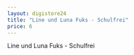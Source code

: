 ```yaml
---
layout: digistore24
title: "Line und Luna Fuks - Schulfrei"
price: 6
---
```

<p>Line und Luna Fuks - Schulfrei</p>